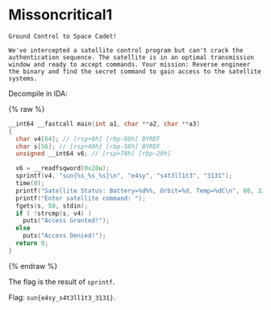 # Missoncritical1

```
Ground Control to Space Cadet!

We've intercepted a satellite control program but can't crack the authentication sequence. The satellite is in an optimal transmission window and ready to accept commands. Your mission: Reverse engineer the binary and find the secret command to gain access to the satellite systems.
```

Decompile in IDA:

{% raw %}
```c
__int64 __fastcall main(int a1, char **a2, char **a3)
{
  char v4[64]; // [rsp+0h] [rbp-98h] BYREF
  char s[56]; // [rsp+40h] [rbp-58h] BYREF
  unsigned __int64 v6; // [rsp+78h] [rbp-20h]

  v6 = __readfsqword(0x28u);
  sprintf(v4, "sun{%s_%s_%s}\n", "e4sy", "s4t3ll1t3", "3131");
  time(0);
  printf("Satellite Status: Battery=%d%%, Orbit=%d, Temp=%dC\n", 80, 32, -25);
  printf("Enter satellite command: ");
  fgets(s, 50, stdin);
  if ( !strcmp(s, v4) )
    puts("Access Granted!");
  else
    puts("Access Denied!");
  return 0;
}
```
{% endraw %}

The flag is the result of `sprintf`.

Flag: `sun{e4sy_s4t3ll1t3_3131}`.

